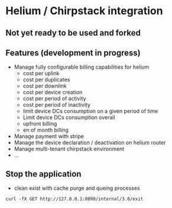 # Helium / Chirpstack integration

## Not yet ready to be used and forked

## Features (development in progress)

- Manage fully configurable billing capabilities for helium
    - cost per uplink
    - cost per duplicates
    - cost per downlink
    - cost per device creation
    - cost per period of activity
    - cost per period of inactivity
    - limit device DCs consumption on a given period of time
    - Limit device DCs consumption overall
    - upfront billing
    - en of month billing
- Manage payment with stripe
- Manage the device declaration / deactivation on helium router
- Manage multi-tenant chirpstack environment
- ...

## Stop the application
- clean exist with cache purge and queing processes

 `curl -fX GET http://127.0.0.1:8090/internal/3.0/exit`
